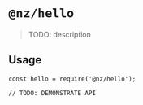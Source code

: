 # `@nz/hello`

> TODO: description

## Usage

```
const hello = require('@nz/hello');

// TODO: DEMONSTRATE API
```
